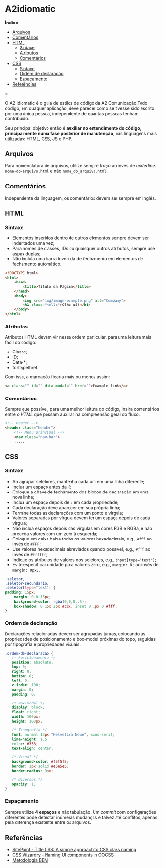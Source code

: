 # A2idiomatic

**Índice**
* [Arquivos](#idiomatic1)
* [Comentários](#idiomatic2)
* [HTML](#idiomatic3)
  * [Sintaxe](#idiomatic4)
  * [Atributos](#idiomatic5)
  * [Comentários](#idiomatic6)
* [CSS](#idiomatic7)
  * [Sintaxe](#idiomatic8)
  * [Ordem de declaração](#idiomatic9)
  * [Espaçamento](#idiomatic10)
* [Referências](#idiomatic11)

=

O A2 Idiomatic é o guia de estilos de código da A2 Comunicação.Todo código, em quaquer aplicação, deve parecer como se tivesse sido escrito por uma única pessoa, independente de quantas pessoas tenham contribuído.

Seu principal objetivo então é **auxiliar no entendimento do código, principalmente numa fase posterior de manutenção**, nas linguagens mais utilizadas: HTML, CSS, JS e PHP.

## <a name="idiomatic1"></a>Arquivos
Para nomenclatura de arquivos, utilize sempre _traço_ ao invés de _underline_.
`nome-do-arquivo.html` e não `nome_do_arquivo.html`.

## <a name="idiomatic2"></a>Comentários
Independente da linguagem, os comentários devem ser sempre em inglês.

## <a name="idiomatic3"></a>HTML

### <a name="idiomatic4"></a>Sintaxe
* Elementos inseridos dentro de outros elementos sempre devem ser indentados uma vez;
* Para nomes de classes, IDs ou quaisquer outros atributos, sempre use aspas duplas;
* Não incluia uma barra invertida de fechamento em elementos de fechamento automático.

````html
<!DOCTYPE html>
<html>
    <head>
        <title>Título da Página</title>
    </head>
    <body>
        <img src="img/image-example.png" alt="Company">
        <h1 class="hello">Olha aí!</h1>
    </body>
</html>
````

### <a name="idiomatic5"></a>Atributos
Atributos HTML devem vir nessa ordem particular, para uma leitura mais fácil do código:
* Classe;
* ID;
* Data-*;
* forltypelhref.

Com isso, a marcação ficaria mais ou menos assim:
````html
<a class="" id="" data-modal="" href="">Example link</a>
````

### <a name="idiomatic6"></a>Comentários
Sempre que possível, para uma melhor leitura do código, insira comentários entre o *HTML* que possam auxiliar na compreensão geral do fluxo.
````html
<!-- Header -->
<header class="header">
    <!-- Menu principal -->
    <nav class="nav-bar">
    .....
````

## <a name="idiomatic7"></a>CSS

### <a name="idiomatic8"></a>Sintaxe
* Ao agrupar seletores, mantenha cada um em uma linha diferente;
* Inclua um espaço antes da `{`;
* Coloque a chave de fechamento dos blocos de declaração em uma nova linha;
* Inclua um espaço depois de `:` em cada propriedade;
* Cada declaração deve aparecer em sua própria linha;
* Termine todas as declarações com um ponto e vírgula;
* Valores separados por vírgula devem ter um espaço depois de cada vírgula;
* Não inclua espaços depois das vírgulas em cores RGB e RGBa, e não preceda valores com um zero à esquerda;
* Coloque em caixa baixa todos os valores hexadecimais, e.g., `#fff` ao invés de `#FFF`;
* Use valores hexadecimais abreviados quando possível, e.g., `#fff` ao invés de `#ffffff`;
* Indique os atributos de valores nos seletores, e.g., `input[type="text"]`;
* Evite especificar unidade para valores zero, e.g., `margin: 0;` ao invés de `margin: 0px;`.
````css
.seletor,
.seletor-secundario,
.seletor[type="text"] {
padding: 15px;
    margin: 0 0 15px;
    background-color: rgba(0,0,0,.5);
    box-shadow: 0 1px 2px #ccc, inset 0 1px 0 #fff;
}
````

### <a name="idiomatic9"></a>Ordem de declaração
Declarações relacionadas devem ser agrupadas juntas, colocando as propriedades de posicionamento e box-model próximas do topo, seguidas por tipografia e propriedades visuais.
````css
.ordem-de-declaracao {
   /* Posicionamento */
   position: absolute;
   top: 0;
   right: 0;
   bottom: 0;
   left: 0;
   z-index: 100;
   margin: 0;
   padding: 0;

   /* Box-model */
   display: block;
   float: right;
   width: 100px;
   height: 100px;

   /* Tipografia */
   font: normal 13px "Helvetica Neue", sans-serif;
   line-height: 1.5
   color: #333;
   text-align: center;

   /* Visual */
   background-color: #f5f5f5;
   border: 1px solid #e5e5e5;
   border-radius: 3px;

   /* Diversos */
   opacity: 1;
}
````

### <a name="idiomatic10"></a>Espaçamento
Sempre utilize **4 espaços** e não tabulação.
Um _commit_ com configurações diferentes pode detectar inúmeras mudanças e talvez até conflitos, apenas pela diferença existente entre os arquivos.

## <a name="idiomatic11"></a>Referências
* [SitePoint - Title CSS: A simple approach to CSS class naming](http://www.sitepoint.com/title-css-simple-approach-css-class-naming/)
* [CSS Wizardry - Naming UI components in OOCSS](http://csswizardry.com/2014/03/naming-ui-components-in-oocss/)
* [Metodologia BEM](http://bem.info/method/)

